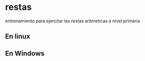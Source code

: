 # restas
entrenamiento para ejercitar las restas aritmeticas a nivel primaria
## En linux
## En Windows
